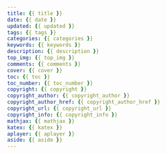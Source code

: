 ```yaml
---
title: {{ title }}
date: {{ date }}
updated: {{ updated }}
tags: {{ tags }}
categories: {{ categories }}
keywords: {{ keywords }}
description: {{ description }}
top_img: {{ top_img }}
comments: {{ comments }}
cover: {{ cover }}
toc: {{ toc }}
toc_number: {{ toc_number }}
copyright: {{ copyright }}
copyright_author: {{ copyright_author }}
copyright_author_href: {{ copyright_author_href }}
copyright_url: {{ copyright_url }}
copyright_info: {{ copyright_info }}
mathjax: {{ mathjax }}
katex: {{ katex }}
aplayer: {{ aplayer }}
aside: {{ aside }}
---
```


